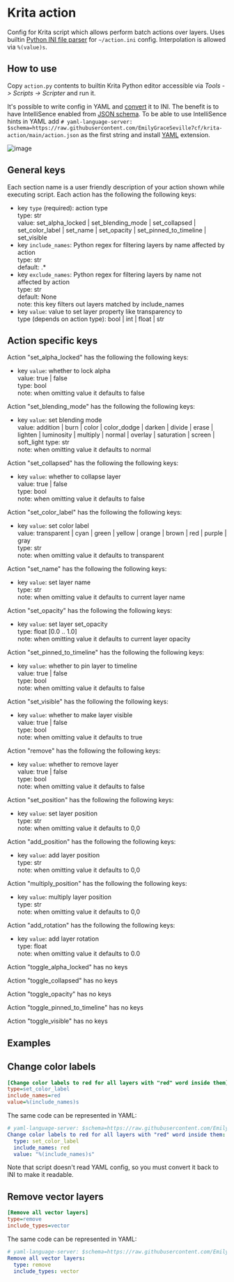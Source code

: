 # Krita action

Config for Krita script which allows perform batch actions over layers. Uses
builtin [Python INI file parser][parser] for `~/action.ini` config.
Interpolation is allowed via `%(value)s`.

[parser]: https://docs.python.org/3/library/configparser.html

## How to use

Copy `action.py` contents to builtin Krita Python editor accessible via
*Tools -> Scripts -> Scripter* and run it.

It's possible to write config in YAML and [convert][converter] it to INI.
The benefit is to have IntelliSence enabled from [JSON schema][schema].
To be able to use IntelliSence hints in YAML add
`# yaml-language-server: $schema=https://raw.githubusercontent.com/EmilyGraceSeville7cf/krita-action/main/action.json`
as the first string and install [YAML][yaml] extension.

![image](https://github.com/EmilyGraceSeville7cf/krita-action/assets/42812113/1dd7b82b-0a4a-4c24-82c6-b8a5be54112b)

[converter]: https://marketplace.visualstudio.com/items?itemName=petli-full.json-to-yaml-and-more
[schema]: https://github.com/EmilyGraceSeville7cf/krita-action/blob/main/action.json
[yaml]: https://marketplace.visualstudio.com/items?itemName=redhat.vscode-yaml

## General keys

Each section name is a user friendly description of your action shown
while executing script. Each action has the following the following keys:

- key `type` (required): action type  
  type: str  
  value: set_alpha_locked | set_blending_mode | set_collapsed |
    set_color_label | set_name | set_opacity |
    set_pinned_to_timeline | set_visible  
- key `include_names`: Python regex for filtering layers by name affected by
    action  
  type: str  
  default: .*
- key `exclude_names`: Python regex for filtering layers by name not affected
    by action  
  type: str  
  default: None  
  note: this key filters out layers matched by include_names
- key `value`: value to set layer property like transparency to  
  type (depends on action type): bool | int | float | str

## Action specific keys

Action "set_alpha_locked" has the following the following keys:

- key `value`: whether to lock alpha  
  value: true | false  
  type: bool  
  note: when omitting value it defaults to false

Action "set_blending_mode" has the following the following keys:

- key `value`: set blending mode  
  value: addition | burn | color | color_dodge |
    darken | divide | erase | lighten | luminosity | multiply | normal |
    overlay | saturation | screen | soft_light
  type: str  
  note: when omitting value it defaults to normal

Action "set_collapsed" has the following the following keys:

- key `value`: whether to collapse layer  
  value: true | false  
  type: bool  
  note: when omitting value it defaults to false

Action "set_color_label" has the following the following keys:

- key `value`: set color label  
  value: transparent | cyan | green | yellow | orange | brown | red |
    purple | gray  
  type: str  
  note: when omitting value it defaults to transparent

Action "set_name" has the following the following keys:

- key `value`: set layer name  
  type: str  
  note: when omitting value it defaults to current layer name

Action "set_opacity" has the following the following keys:

- key `value`: set layer set_opacity  
  type: float [0.0 .. 1.0]  
  note: when omitting value it defaults to current layer opacity

Action "set_pinned_to_timeline" has the following the following keys:

- key `value`: whether to pin layer to timeline  
  value: true | false  
  type: bool  
  note: when omitting value it defaults to false

Action "set_visible" has the following the following keys:

- key `value`: whether to make layer visible  
  value: true | false  
  type: bool  
  note: when omitting value it defaults to true

Action "remove" has the following the following keys:

- key `value`: whether to remove layer  
  value: true | false  
  type: bool  
  note: when omitting value it defaults to false

Action "set_position" has the following the following keys:

- key `value`: set layer position  
  type: str  
  note: when omitting value it defaults to 0,0

Action "add_position" has the following the following keys:

- key `value`: add layer position  
  type: str  
  note: when omitting value it defaults to 0,0

Action "multiply_position" has the following the following keys:

- key `value`: multiply layer position  
  type: str  
  note: when omitting value it defaults to 0,0

Action "add_rotation" has the following the following keys:

- key `value`: add layer rotation  
  type: float  
  note: when omitting value it defaults to 0.0

Action "toggle_alpha_locked" has no keys

Action "toggle_collapsed" has no keys

Action "toggle_opacity" has no keys

Action "toggle_pinned_to_timeline" has no keys

Action "toggle_visible" has no keys

## Examples

## Change color labels

```ini
[Change color labels to red for all layers with "red" word inside them]
type=set_color_label
include_names=red
value=%(include_names)s
```

The same code can be represented in YAML:

```yaml
# yaml-language-server: $schema=https://raw.githubusercontent.com/EmilyGraceSeville7cf/krita-action/main/action.json
Change color labels to red for all layers with "red" word inside them:
  type: set_color_label
  include_names: red
  value: "%(include_names)s"
```

Note that script doesn't read YAML config, so you must convert it back to INI
to make it readable.

## Remove vector layers

```ini
[Remove all vector layers]
type=remove
include_types=vector
```

The same code can be represented in YAML:

```yaml
# yaml-language-server: $schema=https://raw.githubusercontent.com/EmilyGraceSeville7cf/krita-action/main/action.json
Remove all vector layers:
  type: remove
  include_types: vector
```
